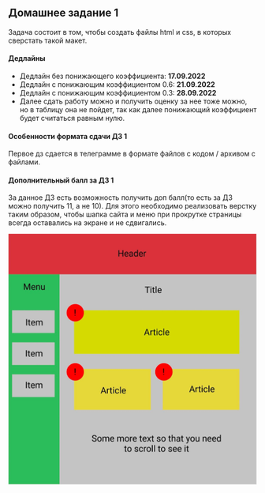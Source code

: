 ## Домашнее задание 1

Задача состоит в том, чтобы создать файлы html и css, в которых сверстать такой макет.

#### Дедлайны

- Дедлайн без понижающего коэффициента: **17.09.2022**
- Дедлайн с понижающим коэффициентом 0.6: **21.09.2022**
- Дедлайн с понижающим коэффициентом 0.3: **28.09.2022**
- Далее сдать работу можно и получить оценку за нее тоже можно, но в таблицу она не пойдет, 
  так как далее понижающий коэффициент будет считаться равным нулю.
  
#### Особенности формата сдачи ДЗ 1

Первое дз сдается в телеграмме в формате файлов с кодом / архивом с файлами.

#### Дополнительный балл за ДЗ 1

За данное ДЗ есть возможность получить доп балл(то есть за ДЗ можно получить 11, а не 10).
Для этого необходимо реализовать верстку таким образом,
чтобы шапка сайта и меню при прокрутке страницы всегда оставались на экране и не сдвигались.


![](./layout.png)
